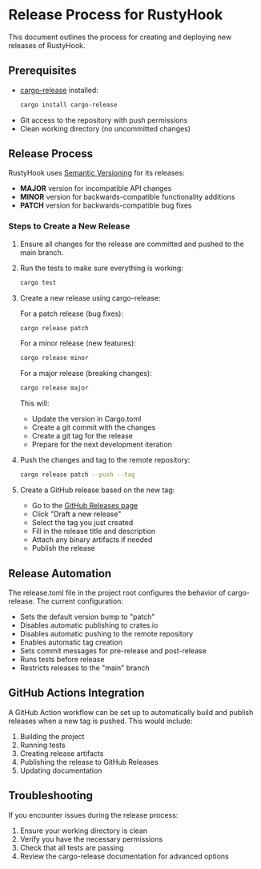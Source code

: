 # Release Process for RustyHook

This document outlines the process for creating and deploying new releases of RustyHook.

## Prerequisites

- [cargo-release](https://github.com/crate-ci/cargo-release) installed:
  ```bash
  cargo install cargo-release
  ```
- Git access to the repository with push permissions
- Clean working directory (no uncommitted changes)

## Release Process

RustyHook uses [Semantic Versioning](https://semver.org/) for its releases:
- **MAJOR** version for incompatible API changes
- **MINOR** version for backwards-compatible functionality additions
- **PATCH** version for backwards-compatible bug fixes

### Steps to Create a New Release

1. Ensure all changes for the release are committed and pushed to the main branch.

2. Run the tests to make sure everything is working:
   ```bash
   cargo test
   ```

3. Create a new release using cargo-release:

   For a patch release (bug fixes):
   ```bash
   cargo release patch
   ```

   For a minor release (new features):
   ```bash
   cargo release minor
   ```

   For a major release (breaking changes):
   ```bash
   cargo release major
   ```

   This will:
   - Update the version in Cargo.toml
   - Create a git commit with the changes
   - Create a git tag for the release
   - Prepare for the next development iteration

4. Push the changes and tag to the remote repository:
   ```bash
   cargo release patch --push --tag
   ```

5. Create a GitHub release based on the new tag:
   - Go to the [GitHub Releases page](https://github.com/yourusername/rustyhook/releases)
   - Click "Draft a new release"
   - Select the tag you just created
   - Fill in the release title and description
   - Attach any binary artifacts if needed
   - Publish the release

## Release Automation

The release.toml file in the project root configures the behavior of cargo-release. The current configuration:

- Sets the default version bump to "patch"
- Disables automatic publishing to crates.io
- Disables automatic pushing to the remote repository
- Enables automatic tag creation
- Sets commit messages for pre-release and post-release
- Runs tests before release
- Restricts releases to the "main" branch

## GitHub Actions Integration

A GitHub Action workflow can be set up to automatically build and publish releases when a new tag is pushed. This would include:

1. Building the project
2. Running tests
3. Creating release artifacts
4. Publishing the release to GitHub Releases
5. Updating documentation

## Troubleshooting

If you encounter issues during the release process:

1. Ensure your working directory is clean
2. Verify you have the necessary permissions
3. Check that all tests are passing
4. Review the cargo-release documentation for advanced options